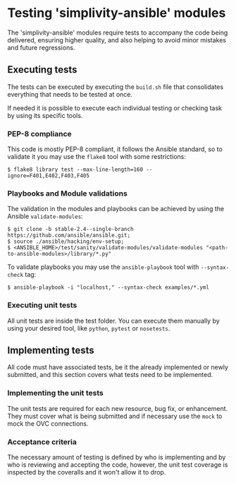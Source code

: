 # Testing 'simplivity-ansible' modules
The 'simplivity-ansible' modules require tests to accompany the code being delivered, ensuring higher quality, and also helping to avoid minor mistakes and future regressions.

## Executing tests
The tests can be executed by executing the `build.sh` file that consolidates everything that needs to be tested at once.

If needed it is possible to execute each individual testing or checking task by using its specific tools.

### PEP-8 compliance
This code is mostly PEP-8 compliant, it follows the Ansible standard, so to validate it you may use the `flake8` tool with some restrictions:
```shell
$ flake8 library test --max-line-length=160 --ignore=F401,E402,F403,F405
```

### Playbooks and Module validations
The validation in the modules and playbooks can be achieved by using the Ansible `validate-modules`:
```shell
$ git clone -b stable-2.4--single-branch https://github.com/ansible/ansible.git;
$ source ./ansible/hacking/env-setup;
$ <ANSIBLE_HOME>/test/sanity/validate-modules/validate-modules "<path-to-ansible-modules>/library/*.py"
```

To validate playbooks you may use the `ansible-playbook` tool with `--syntax-check` tag:
```shell
$ ansible-playbook -i "localhost," --syntax-check examples/*.yml
```

### Executing unit tests
All unit tests are inside the test folder. You can execute them manually by using your desired tool, like `python`, `pytest` or `nosetests`.

## Implementing tests
All code must have associated tests, be it the already implemented or newly submitted, and this section covers what tests need to be implemented.

### Implementing the unit tests
The unit tests are required for each new resource, bug fix, or enhancement. They must cover what is being submitted and if necessary use the `mock` to mock the OVC connections.

### Acceptance criteria
The necessary amount of testing is defined by who is implementing and by who is reviewing and accepting the code, however, the unit test coverage is inspected by the coveralls and it won't allow it to drop.
